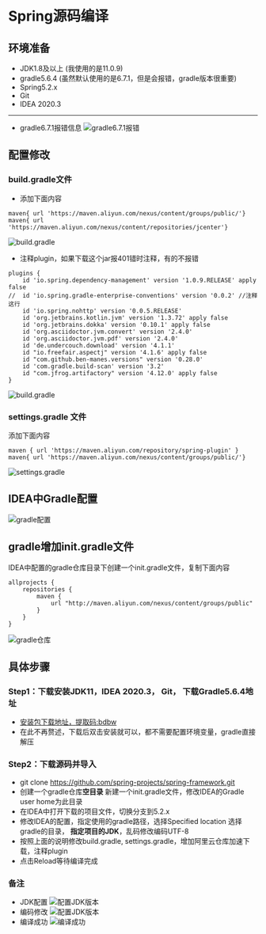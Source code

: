 # Spring源码编译

## 环境准备

- JDK1.8及以上 (我使用的是11.0.9)
- gradle5.6.4 (虽然默认使用的是6.7.1，但是会报错，gradle版本很重要)
- Spring5.2.x
- Git
- IDEA 2020.3

---

- gradle6.7.1报错信息
  ![gradle6.7.1报错](resource\gradle6.png)

## 配置修改

### build.gradle文件

- 添加下面内容

```
maven{ url 'https://maven.aliyun.com/nexus/content/groups/public/'}
maven{ url 'https://maven.aliyun.com/nexus/content/repositories/jcenter'}
```

![build.gradle](resource\build.gradle文件修改.png)

- 注释plugin，如果下载这个jar报401错时注释，有的不报错

```
plugins {
	id 'io.spring.dependency-management' version '1.0.9.RELEASE' apply false
//	id 'io.spring.gradle-enterprise-conventions' version '0.0.2' //注释这行
	id 'io.spring.nohttp' version '0.0.5.RELEASE'
	id 'org.jetbrains.kotlin.jvm' version '1.3.72' apply false
	id 'org.jetbrains.dokka' version '0.10.1' apply false
	id 'org.asciidoctor.jvm.convert' version '2.4.0'
	id 'org.asciidoctor.jvm.pdf' version '2.4.0'
	id 'de.undercouch.download' version '4.1.1'
	id "io.freefair.aspectj" version '4.1.6' apply false
	id "com.github.ben-manes.versions" version '0.28.0'
	id 'com.gradle.build-scan' version '3.2'
	id "com.jfrog.artifactory" version '4.12.0' apply false
}
```

![build.gradle](resource\注释plugin.png)

### settings.gradle 文件

添加下面内容

```
maven { url 'https://maven.aliyun.com/repository/spring-plugin' }
maven{ url 'https://maven.aliyun.com/nexus/content/groups/public/'}
```

![settings.gradle](resource\settings.gradle文件修改.png)

## IDEA中Gradle配置

![gradle配置](resource\ide中gradle配置.png)

## gradle增加init.gradle文件

IDEA中配置的gradle仓库目录下创建一个init.gradle文件，复制下面内容

```
allprojects {
    repositories {
        maven {
            url "http://maven.aliyun.com/nexus/content/groups/public"
        }
    }
}
```

![gradle仓库](resource\gradleRepo.png)

## 具体步骤

### Step1：下载安装JDK11，IDEA 2020.3， Git， 下载Gradle5.6.4地址

- [安装包下载地址，提取码:bdbw](https://pan.baidu.com/s/10YZKdha-PLG_rN8bImp3Zg)
- 在此不再赘述，下载后双击安装就可以，都不需要配置环境变量，gradle直接解压

### Step2：下载源码并导入

- git clone https://github.com/spring-projects/spring-framework.git
- 创建一个gradle仓库**空目录** 新建一个init.gradle文件，修改IDEA的Gradle user home为此目录
- 在IDEA中打开下载的项目文件，切换分支到5.2.x
- 修改IDEA的配置，指定使用的gradle路径，选择Specified location 选择gradle的目录，
  **指定项目的JDK**，乱码修改编码UTF-8
- 按照上面的说明修改build.gradle, settings.gradle，增加阿里云仓库加速下载，注释plugin
- 点击Reload等待编译完成

### 备注

- JDK配置
  ![配置JDK版本](resource\ProjectSDK.png)
- 编码修改
  ![配置JDK版本](resource\encoding.png)
- 编译成功
  ![编译成功](resource\build-success.png)